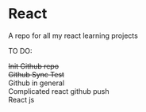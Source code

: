 # React

A repo for all my react learning projects 

TO DO:

~~Init Github repo~~  
~~Github Sync Test~~   
Github in general  
Complicated react github push  
React js

